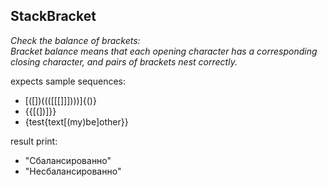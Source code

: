 ## StackBracket
*Check the balance of brackets:*  
*Bracket balance means that each opening character has a corresponding closing character, and pairs of brackets nest correctly.*

expects sample sequences:  
* [([])((([[[]]])))]{()}
* {{[(])]}}
* {test{text[(my)be]other}}

result print:
* "Сбалансированно"
* "Несбалансированно"




